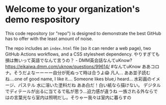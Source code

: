 # Welcome to your organization's demo respository
This code repository (or "repo") is designed to demonstrate the best GitHub has to offer with the least amount of noise.

The repo includes an `index.html` file (so it can render a web page), two GitHub Actions workflows, and a CSS stylesheet dependency.
やりすぎても損は無いって英語でなんて言うの？ - DMM英会話なんてuKnow? https://eikaiwa.dmm.com/uknow/questions/99614/ #なんてuKnow 
ああコロナ。そうだよなーーーー自分が死ぬって時は合うよ😱
凡人...
ああ並子読むね....one of good name,
I like it....
Someone likes blue,i heard...
水彩画のイメージ、パステル
水に溶いた塗料だね
ああ白だ！白い紙なら描けない。
デジタルでディテールが出るに当てるで私が思う...迫力感が違うね
一族される外ならではの言葉光なら室内は照明だし。そりゃー我々は室内に暮らすの
